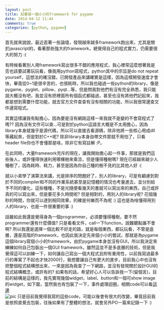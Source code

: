 ```yaml
---
layout: post
title: 試著寫一個小小的framework for pygame
date: 2014-04-12 11:44
comments: true
categories: [python, pygame]
---
```



首先就來說說，最近逛著一些論壇，發現越來越多framework跑出來，尤其是關於javascript的，看著那些強大的framework，總覺得自己的程式實力，仍需要很大的努力 :(  
  
有時候看著別人用framework寫出很多不錯的應用程式，我心裡常這麼想著我是否也該要試著玩玩看，像我用python寫程式，python其中的宗旨是do not repeat yourself，這想法的確沒錯，已開發產品來講確實是這樣，因為這樣開發速度才會快，畢竟從0~1是很辛苦的，也很耗時，所以我也碰過一些python的library，像是pygame、pyglet、pillow、pyqt...等，但是問我對他們有沒有完全熟悉，我只能說大概沒有吧，我並沒有把裡面所有個函式都碰過，甚至也沒有將他們記起來，我都是想到需要什麼功能，就去官方文件查查有沒有相關的功能，所以我很常邊查文件邊寫程式。  
  
其實這樣讓我有點擔心，因為要是沒有網路這樣一來我就不是變的不會寫程式了嗎?? 因為沒有文件可以查...可是對於python這語言大概是不太用擔心，因為library本身就幾乎是源代碼，所以可以直接去看源碼，除非他將一些核心用成dll等藏起來，但是對於C++呢? 除非library本身自帶文件那就不用怕了，只看header file你也不會懂那是啥，除非它有寫註解 :P。  
  
在此同時，大量framework充斥的現在，讓我開始擔心起一件事，那就是我們這些後人，或許懂得快速利用哪棵樹來乘涼，但是懂得種樹嗎? 現在已經越來越少人種樹了，因為耗時、耗力，甚至是因為你自己種的樹不見的比其他人好 :(  
  
就以小弟學了演算法來講，光是排序的問題好了，別人的library，可是有顧慮到對於不同的compiler和不同的作業系統甚至是記憶體的情況也考量進去，並分別給予不同的優化，這些種種，不是光隨便看幾天的書就可以寫出來的東西，自己或許真的可以寫出來，但是要花多久時間呢? 但是相對的，用別人的library呢? 花個幾秒的時間，你就可以達到相同效果，的確是何樂而不為呢 :) 這也是為啥懂得用別人的library，也是一件很重要的事 :)  
  
話雖如此我還是覺得身為一個programmer，必須要懂得種樹，要不然programmer還有什麼價值? 只是看看文件，call一下function，說難聽點誰不會啊? 所以我還是選擇一個比較不好走的路，就是每個東西，都玩玩看，不管是底層，還是高階的framework，也因此我決定先來個小小的嘗試，那就是為pygame這個library寫個小小的framework，由於pygame本身並沒有GUI，所以我決定來練練如何自己包裝出一個GUI framework，雖然這並不是多底層的技術，但是我覺得這可以訓練一下，如何讓自己寫出一個大程式且附有重用性，以前我寫過最多行的專案了不起也才快2000行，我想要讓自己有更大的進步，目前我心中也沒有把整個程式結構想出來，一來是因為我查了一下網路，並沒有發現關於設計GUI的程式結構概念，或許有的? 如果有的話，希望好心人可以告訴我一下(留個言)，目前的結構是這樣的，我先實現幾個widget，label、button和一個可show image的widget，如下圖，當然我也有包裝了一下，事件處理迴圈，相關code可以看[這邊][1]   
![pic][2] 
只是目前我覺得我寫的這些code，可能以後會有很大的改變，畢竟目前我是依照直覺去包裝，往後如果有了整體的想法，就會另外PO一篇來記錄一下 :)

[1]: https://github.com/sillygod/my-travel-in-learning-python/tree/master/imageCropper
[2]: http://i.imgur.com/lmPRiqR.png
